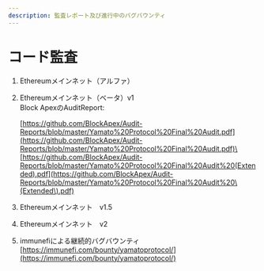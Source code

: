 ```yaml
---
description: 監査レポート及び進行中のバグバウンティ
---
```


# コード監査

1. Ethereumメインネット（アルファ）
2.  Ethereumメインネット（ベータ）v1\
    Block ApexのAuditReport:

    [https://github.com/BlockApex/Audit-Reports/blob/master/Yamato%20Protocol%20Final%20Audit.pdf](https://github.com/BlockApex/Audit-Reports/blob/master/Yamato%20Protocol%20Final%20Audit.pdf)\
    [https://github.com/BlockApex/Audit-Reports/blob/master/Yamato%20Protocol%20Final%20Audit%20(Extended).pdf](https://github.com/BlockApex/Audit-Reports/blob/master/Yamato%20Protocol%20Final%20Audit%20\(Extended\).pdf)
3. Ethereumメインネット　v1.5
4. Ethereumメインネット　v2
5. immunefiによる継続的バグバウンティ\
   [https://immunefi.com/bounty/yamatoprotocol/](https://immunefi.com/bounty/yamatoprotocol/)
